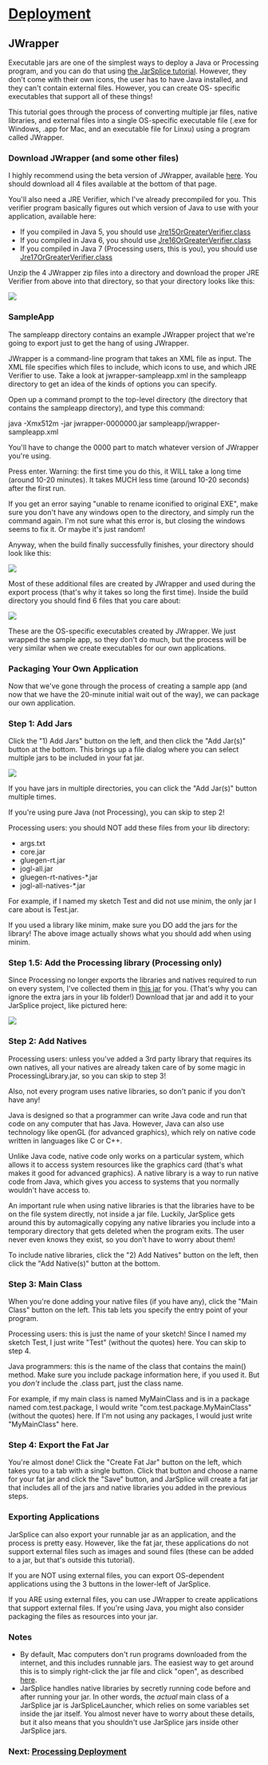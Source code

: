 #  [Deployment](index.jsp)

## JWrapper

Executable jars are one of the simplest ways to deploy a Java or Processing
program, and you can do that using [the JarSplice tutorial](JarSplice.jsp).
However, they don't come with their own icons, the user has to have Java
installed, and they can't contain external files. However, you can create OS-
specific executables that support all of these things!

This tutorial goes through the process of converting multiple jar files,
native libraries, and external files into a single OS-specific executable file
(.exe for Windows, .app for Mac, and an executable file for Linxu) using a
program called JWrapper.

### Download JWrapper (and some other files)

I highly recommend using the beta version of JWrapper, available
[here](http://www.jwrapper.com/jwrapper-beta.html). You should download all 4
files available at the bottom of that page.

You'll also need a JRE Verifier, which I've already precompiled for you. This
verifier program basically figures out which version of Java to use with your
application, available here:

  * If you compiled in Java 5, you should use [Jre15OrGreaterVerifier.class](http://s3.StaticVoidGames.com/deployment/JreVerifiers/Jre15OrGreaterVerifier.class)
  * If you compiled in Java 6, you should use [Jre16OrGreaterVerifier.class](http://s3.StaticVoidGames.com/deployment/JreVerifiers/Jre16OrGreaterVerifier.class)
  * If you compiled in Java 7 (Processing users, this is you), you should use [Jre17OrGreaterVerifier.class](http://s3.StaticVoidGames.com/deployment/JreVerifiers/Jre17OrGreaterVerifier.class)

Unzip the 4 JWrapper zip files into a directory and download the proper JRE
Verifier from above into that directory, so that your directory looks like
this:

![](JWrapper1.png)

### SampleApp

The sampleapp directory contains an example JWrapper project that we're going
to export just to get the hang of using JWrapper.

JWrapper is a command-line program that takes an XML file as input. The XML
file specifies which files to include, which icons to use, and which JRE
Verifier to use. Take a look at jwrapper-sampleapp.xml in the sampleapp
directory to get an idea of the kinds of options you can specify.

Open up a command prompt to the top-level directory (the directory that
contains the sampleapp directory), and type this command:

java -Xmx512m -jar jwrapper-0000000.jar sampleapp/jwrapper-sampleapp.xml

You'll have to change the 0000 part to match whatever version of JWrapper
you're using.

Press enter. Warning: the first time you do this, it WILL take a long time
(around 10-20 minutes). It takes MUCH less time (around 10-20 seconds) after
the first run.

If you get an error saying "unable to rename iconified to original EXE", make
sure you don't have any windows open to the directory, and simply run the
command again. I'm not sure what this error is, but closing the windows seems
to fix it. Or maybe it's just random!

Anyway, when the build finally successfully finishes, your directory should
look like this:

![](JWrapper2.png)

Most of these additional files are created by JWrapper and used during the
export process (that's why it takes so long the first time). Inside the build
directory you should find 6 files that you care about:

![](JWrapper2.png)

These are the OS-specific executables created by JWrapper. We just wrapped the
sample app, so they don't do much, but the process will be very similar when
we create executables for our own applications.

### Packaging Your Own Application

Now that we've gone through the process of creating a sample app (and now that
we have the 20-minute initial wait out of the way), we can package our own
application.

### Step 1: Add Jars

Click the "1) Add Jars" button on the left, and then click the "Add Jar(s)"
button at the bottom. This brings up a file dialog where you can select
multiple jars to be included in your fat jar.

![](JarSplice1.png)

If you have jars in multiple directories, you can click the "Add Jar(s)"
button multiple times.

If you're using pure Java (not Processing), you can skip to step 2!

Processing users: you should NOT add these files from your lib directory:

  * args.txt
  * core.jar
  * gluegen-rt.jar
  * jogl-all.jar
  * gluegen-rt-natives-*.jar
  * jogl-all-natives-*.jar

For example, if I named my sketch Test and did not use minim, the only jar I
care about is Test.jar.

If you used a library like minim, make sure you DO add the jars for the
library! The above image actually shows what you should add when using minim.

### Step 1.5: Add the Processing library (Processing only)

Since Processing no longer exports the libraries and natives required to run
on every system, I've collected them in [this
jar](http://s3.StaticVoidgames.com/deployment/ProcessingLibrary.jar) for you.
(That's why you can ignore the extra jars in your lib folder!) Download that
jar and add it to your JarSplice project, like pictured here:

![](JarSplice2.png)

### Step 2: Add Natives

Processing users: unless you've added a 3rd party library that requires its
own natives, all your natives are already taken care of by some magic in
ProcessingLibrary.jar, so you can skip to step 3!

Also, not every program uses native libraries, so don't panic if you don't
have any!

Java is designed so that a programmer can write Java code and run that code on
any computer that has Java. However, Java can also use technology like openGL
(for advanced graphics), which rely on native code written in languages like C
or C++.

Unlike Java code, native code only works on a particular system, which allows
it to access system resources like the graphics card (that's what makes it
good for advanced graphics). A native library is a way to run native code from
Java, which gives you access to systems that you normally wouldn't have access
to.

An important rule when using native libraries is that the libraries have to be
on the file system directly, not inside a jar file. Luckily, JarSplice gets
around this by automagically copying any native libraries you include into a
temporary directory that gets deleted when the program exits. The user never
even knows they exist, so you don't have to worry about them!

To include native libraries, click the "2) Add Natives" button on the left,
then click the "Add Native(s)" button at the bottom.

### Step 3: Main Class

When you're done adding your native files (if you have any), click the "Main
Class" button on the left. This tab lets you specify the entry point of your
program.

Processing users: this is just the name of your sketch! Since I named my
sketch Test, I just write "Test" (without the quotes) here. You can skip to
step 4.

Java programmers: this is the name of the class that contains the main()
method. Make sure you include package information here, if you used it. But
you *don't* include the .class part, just the class name.

For example, if my main class is named MyMainClass and is in a package named
com.test.package, I would write "com.test.package.MyMainClass" (without the
quotes) here. If I'm not using any packages, I would just write "MyMainClass"
here.

### Step 4: Export the Fat Jar

You're almost done! Click the "Create Fat Jar" button on the left, which takes
you to a tab with a single button. Click that button and choose a name for
your fat jar and click the "Save" button, and JarSplice will create a fat jar
that includes all of the jars and native libraries you added in the previous
steps.

### Exporting Applications

JarSplice can also export your runnable jar as an application, and the process
is pretty easy. However, like the fat jar, these applications do not support
external files such as images and sound files (these can be added to a jar,
but that's outside this tutorial).

If you are NOT using external files, you can export OS-dependent applications
using the 3 buttons in the lower-left of JarSplice.

If you ARE using external files, you can use JWrapper to create applications
that support external files. If you're using Java, you might also consider
packaging the files as resources into your jar.

### Notes

  * By default, Mac computers don't run programs downloaded from the internet, and this includes runnable jars. The easiest way to get around this is to simply right-click the jar file and click "open", as described [here](http://support.apple.com/kb/HT5290).
  * JarSplice handles native libraries by secretly running code before and after running your jar. In other words, the *actual* main class of a JarSplice jar is JarSpliceLauncher, which relies on some variables set inside the jar itself. You almost never have to worry about these details, but it also means that you shouldn't use JarSplice jars inside other JarSplice jars.

###  Next: [Processing Deployment](ProcessingDeployment.jsp)
